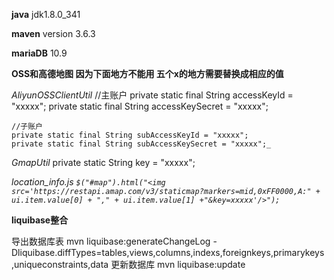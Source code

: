 **java**
jdk1.8.0_341

**maven**
version 3.6.3

**mariaDB**
10.9

**OSS和高德地图 因为下面地方不能用 五个x的地方需要替换成相应的值**

_AliyunOSSClientUtil_
    //主账户
    private static final String accessKeyId = "xxxxx";
    private static final String accessKeySecret = "xxxxx";

    //子账户
    private static final String subAccessKeyId = "xxxxx";
    private static final String subAccessKeySecret = "xxxxx";_
    
_GmapUtil_
    private static String key = "xxxxx";
    
_location_info.js_
    _`$("#map").html("<img src='https://restapi.amap.com/v3/staticmap?markers=mid,0xFF0000,A:" + ui.item.value[0] + "," + ui.item.value[1] +"&key=xxxxx'/>");`_
    
    
**liquibase整合**

导出数据库表
mvn liquibase:generateChangeLog -Dliquibase.diffTypes=tables,views,columns,indexs,foreignkeys,primarykeys,uniqueconstraints,data
更新数据库
mvn liquibase:update
